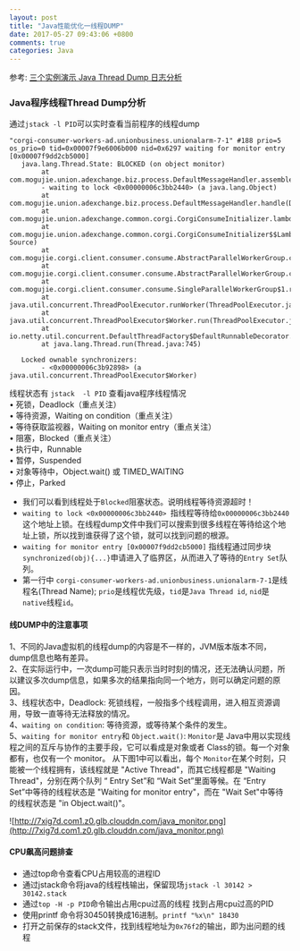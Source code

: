 ```yaml
---
layout: post
title: "Java性能优化一线程DUMP"
date: 2017-05-27 09:43:06 +0800
comments: true
categories: Java
---
```


参考: [三个实例演示 Java Thread Dump 日志分析](http://www.cnblogs.com/zhengyun_ustc/archive/2013/01/06/dumpanalysis.html)

<!-- more -->
### Java程序线程Thread Dump分析

通过`jstack -l PID`可以实时查看当前程序的线程dump

```
"corgi-consumer-workers-ad.unionbusiness.unionalarm-7-1" #188 prio=5 os_prio=0 tid=0x00007f9e6006b000 nid=0x6297 waiting for monitor entry [0x00007f9dd2cb5000]
   java.lang.Thread.State: BLOCKED (on object monitor)
        at com.mogujie.union.adexchange.biz.process.DefaultMessageHandler.assembleAdResult(DefaultMessageHandler.java:116)
        - waiting to lock <0x00000006c3bb2440> (a java.lang.Object)
        at com.mogujie.union.adexchange.biz.process.DefaultMessageHandler.handle(DefaultMessageHandler.java:79)
        at com.mogujie.union.adexchange.common.corgi.CorgiConsumeInitializer.lambda$newListener$0(CorgiConsumeInitializer.java:32)
        at com.mogujie.union.adexchange.common.corgi.CorgiConsumeInitializer$$Lambda$9/799107722.onReceived(Unknown Source)
        at com.mogujie.corgi.client.consumer.consume.AbstractParallelWorkerGroup.consume0(AbstractParallelWorkerGroup.java:92)
        at com.mogujie.corgi.client.consumer.consume.AbstractParallelWorkerGroup.consume(AbstractParallelWorkerGroup.java:145)
        at com.mogujie.corgi.client.consumer.consume.SingleParallelWorkerGroup$1.run(SingleParallelWorkerGroup.java:73)
        at java.util.concurrent.ThreadPoolExecutor.runWorker(ThreadPoolExecutor.java:1142)
        at java.util.concurrent.ThreadPoolExecutor$Worker.run(ThreadPoolExecutor.java:617)
        at io.netty.util.concurrent.DefaultThreadFactory$DefaultRunnableDecorator.run(DefaultThreadFactory.java:144)
        at java.lang.Thread.run(Thread.java:745)

   Locked ownable synchronizers:
        - <0x00000006c3b92898> (a java.util.concurrent.ThreadPoolExecutor$Worker)
```

线程状态有
`jstack  -l PID` 查看java程序线程情况  
•  死锁，Deadlock（重点关注）   
•  等待资源，Waiting on condition（重点关注）   
•  等待获取监视器，Waiting on monitor entry（重点关注）   
•  阻塞，Blocked（重点关注）   
•  执行中，Runnable   
•  暂停，Suspended   
•  对象等待中，Object.wait() 或 TIMED_WAITING   
•  停止，Parked   

* 我们可以看到线程处于`Blocked`阻塞状态。说明线程等待资源超时！
* `waiting to lock <0x00000006c3bb2440> `指线程等待给`0x00000006c3bb2440`这个地址上锁。在线程dump文件中我们可以搜索到很多线程在等待给这个地址上锁，所以找到谁获得了这个锁，就可以找到问题的根源。
* `waiting for monitor entry [0x00007f9dd2cb5000]` 指线程通过同步块`synchronized(obj){...}`申请进入了临界区，从而进入了等待的`Entry Set`队列。
* 第一行中 `corgi-consumer-workers-ad.unionbusiness.unionalarm-7-1`是线程名(Thread Name); `prio`是线程优先级，`tid`是`Java Thread id`, `nid`是`native`线程`id`。 

#### 线DUMP中的注意事项
1、不同的Java虚拟机的线程dump的内容是不一样的，JVM版本版本不同，dump信息也略有差异。  
2、在实际运行中，一次dump可能只表示当时时刻的情况，还无法确认问题，所以建议多次dump信息，如果多次的结果指向同一个地方，则可以确定问题的原因。  
3、线程状态中，Deadlock: 死锁线程，一般指多个线程调用，进入相互资源调用，导致一直等待无法释放的情况。  
4、`waiting on condition`: 等待资源，或等待某个条件的发生。  
5、`waiting for monitor entry`和 `Object.wait()`: `Monitor`是 Java中用以实现线程之间的互斥与协作的主要手段，它可以看成是对象或者 Class的锁。每一个对象都有，也仅有一个 monitor。
从下图1中可以看出，每个 `Monitor`在某个时刻，只能被一个线程拥有，该线程就是 "Active Thread"，而其它线程都是 "Waiting Thread"，分别在两个队列 “ Entry Set”和 “Wait Set”里面等候。在 “Entry Set”中等待的线程状态是 "Waiting for monitor entry"，而在 "Wait Set"中等待的线程状态是 "in Object.wait()"。

![http://7xig7d.com1.z0.glb.clouddn.com/java_monitor.png](http://7xig7d.com1.z0.glb.clouddn.com/java_monitor.png)


#### CPU飙高问题排查
* 通过top命令查看CPU占用较高的进程ID
* 通过jstack命令将java的线程栈输出，保留现场`jstack -l 30142 > 30142.stack`
* 通过`top -H -p PID`命令输出占用cpu过高的线程 找到占用cpu过高的PID
* 使用printf 命令将30450转换成16进制。`printf "%x\n" 18430`
* 打开之前保存的stack文件，找到线程地址为`0x76f2`的输出，即为出问题的线程









